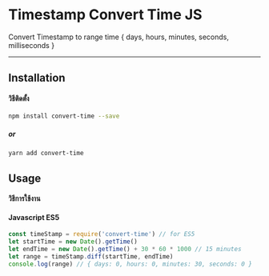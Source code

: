 # Timestamp Convert Time JS
Convert Timestamp to range time { days, hours, minutes, seconds, milliseconds }

___
## Installation
#### วิธีติดตั้ง
```bash
npm install convert-time --save
```
##### or
```bash
yarn add convert-time
```
## Usage
#### วิธีการใช้งาน

#### Javascript ES5

```javascript
const timeStamp = require('convert-time') // for ES5
let startTime = new Date().getTime()
let endTime = new Date().getTime() + 30 * 60 * 1000 // 15 minutes
let range = timeStamp.diff(startTime, endTime)
console.log(range) // { days: 0, hours: 0, minutes: 30, seconds: 0 }
```
